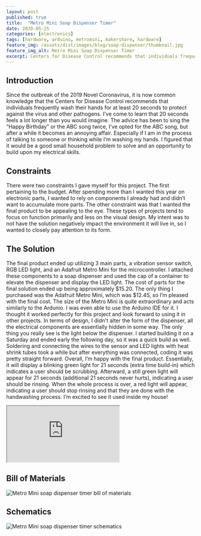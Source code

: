 ```yaml
---
layout: post
published: true
title:  "Metro Mini Soap Dispenser Timer"
date: 2020-05-25
categories: [electronics]
tags: [hardware, arduino, metromini, makershare, hardware]
feature_img: /assets/dist/images/blog/soap-dispenser/thumbnail.jpg
feature_img_alt: Metro Mini Soap Dispenser Timer
excerpt: Centers for Disease Control recommends that individuals frequently wash their hands for at least 20 seconds to protect against the virus and other pathogens. I’ve come to learn that 20 seconds feels a lot longer ...
---
```

## Introduction

Since the outbreak of the 2019 Novel Coronavirus, it is now common knowledge that the Centers for Disease Control recommends that individuals frequently wash their hands for at least 20 seconds to protect against the virus and other pathogens. I’ve come to learn that 20 seconds feels a lot longer than you would imagine. The advice has been to sing the “Happy Birthday” or the ABC song twice, I’ve opted for the ABC song, but after a while it becomes an annoying affair. Especially if I am in the process of talking to someone or thinking while I’m washing my hands. I figured that it would be a good small household problem to solve and an opportunity to build upon my electrical skills.


## Constraints

There were two constraints I gave myself for this project. The first pertaining to the budget. After spending more than I wanted this year on electronic parts, I wanted to rely on components I already had and didn’t want to accumulate more parts. The other constraint was that I wanted the final product to be appealing to the eye. These types of projects tend to focus on function primarily and less on the visual design. My intent was to not have the solution negatively impact the environment it will live in, so I wanted to closely pay attention to its form.

## The Solution

The final product ended up utilizing 3 main parts, a vibration sensor switch, RGB LED light, and an Adafruit Metro Mini for the microcontroller. I attached these components to a soap dispenser and used the cap of a container to elevate the dispenser and display the LED light. The cost of parts for the final solution ended up being approximately $15.20. The only thing I purchased was the Adafruit Metro Mini, which was $12.45, so I’m pleased with the final cost. The size of the Metro Mini is quite extraordinary and acts similarly to the Ardunio. I was even able to use the Arduino IDE for it. I thought it worked perfectly for this project and look forward to using it in other projects. In terms of design, I didn't alter the form of the dispenser, all the electrical components are essentially hidden in some way. The only thing you really see is the light below the dispenser. I started building it on a Saturday and ended early the following day, so it was a quick build as well. Soldering and connecting the wires to the sensor and LED lights with heat shrink tubes took a while but after everything was connected, coding it was pretty straight forward. Overall, I’m happy with the final product. Essentially, it will display a blinking green light for 21 seconds (extra time build-in) which indicates a user should be scrubbing. Afterward, a still green light will appear for 21 seconds (additional 21 seconds never hurts), indicating a user should be rinsing. When the whole process is over, a red light will appear, indicating a user should stop rinsing and that they are done with the handwashing process. I’m excited to see it used inside my house!

<div class="embed-responsive embed-responsive-4by3">
  <iframe class="embed-responsive-item" src="https://www.youtube.com/embed/M8Oc9HoIEU8"></iframe>
</div>

## Bill of Materials

<img src="{{site.url}}/assets/dist/images/blog/soap-dispenser/bill-of-materials.jpg" alt="Metro Mini soap dispenser timer bill of materials" />


## Schematics

<img src="{{site.url}}/assets/dist/images/blog/soap-dispenser/soap_dispenser_timer_schematic.png" alt="Metro Mini soap dispenser timer schematics" />